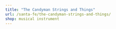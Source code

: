 ```yaml
---
title: "The Candyman Strings and Things"
url: /santa-fe/the-candyman-strings-and-things/
shop: musical instrument
---
```

